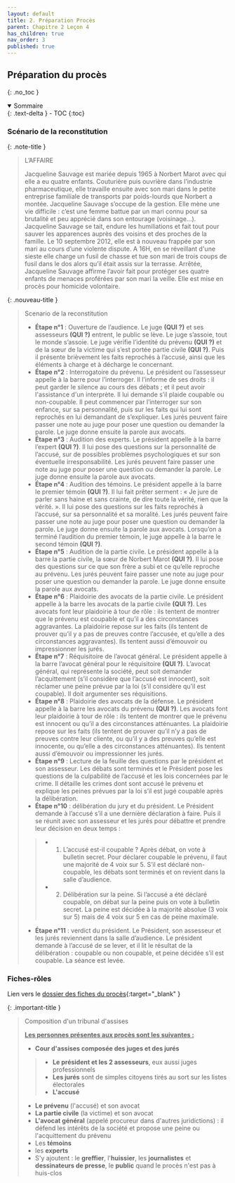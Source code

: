```yaml
---
layout: default
title: 2. Préparation Procès
parent: Chapitre 2 Leçon 4
has_children: true
nav_order: 3
published: true
---
```

## Préparation du procès
{: .no_toc }

<details open markdown="block">
  <summary>
    Sommaire
  </summary>
  {: .text-delta }
- TOC
{:toc}
</details>

### Scénario de la reconstitution

{: .note-title }
>L’AFFAIRE
>
>Jacqueline Sauvage est mariée depuis 1965 à Norbert Marot
avec qui elle a eu quatre enfants. Couturière puis ouvrière
dans l’industrie pharmaceutique, elle travaille ensuite avec
son mari dans le petite entreprise familiale de transports
par poids-lourds que Norbert a montée. Jacqueline Sauvage
s’occupe de la gestion. Elle mène une vie difficile : c’est une
femme battue par un mari connu pour sa brutalité et peu
apprécié dans son entourage (voisinage...). Jacqueline
Sauvage se tait, endure les humiliations et fait tout pour
sauver les apparences auprès des voisins et des proches de
la famille. Le 10 septembre 2012, elle est à nouveau frappée
par son mari au cours d’une violente dispute. A 16H, en se
réveillant d'une sieste elle charge un fusil de chasse et tue
son mari de trois coups de fusil dans le dos alors qu’il était
assis sur la terrasse. Arrêtée, Jacqueline Sauvage affirme
l’avoir fait pour protéger ses quatre enfants de menaces
proférées par son mari la veille. Elle est mise en procès pour
homicide volontaire.

{: .nouveau-title }
> Scenario de la reconstitution
>
> - **Étape n°1** : Ouverture de l’audience. Le juge **(QUI ?)** et ses assesseurs **(QUI ?)** entrent, le public se lève. Le juge s’assoie, tout le monde s’assoie. Le juge vérifie l’identité du prévenu **(QUI ?)** et de la sœur de la victime qui s’est portée partie civile **(QUI ?)**. Puis il présente brièvement les faits reprochés à l’accusé, ainsi que les éléments à charge et à décharge le concernant.
> - **Étape n°2** : Interrogatoire du prévenu. Le président ou l’assesseur appelle à la barre pour l’interroger. Il l’informe de ses droits : il peut garder le silence au cours des débats ; et il peut avoir l'assistance d'un interprète. Il lui demande s’il plaide coupable ou non-coupable. Il peut commencer par l’interroger sur son enfance, sur sa personnalité, puis sur les faits qui lui sont reprochés en lui demandant de s’expliquer. Les jurés peuvent faire passer une note au juge pour poser une question ou demander la parole. Le juge donne ensuite la parole aux avocats.
> - **Étape n°3** : Audition des experts. Le président appelle à la barre l’expert **(QUI ?)**. Il lui pose des questions sur la personnalité de l’accusé, sur de possibles problèmes psychologiques et sur son éventuelle irresponsabilité. Les jurés peuvent faire passer une note au juge pour poser une question ou demander la parole. Le juge donne ensuite la parole aux avocats.
> - **Étape n°4** : Audition des témoins. Le président appelle à la barre le premier témoin **(QUI ?)**. Il lui fait prêter serment : « Je jure de parler sans haine et sans crainte, de dire toute la vérité, rien que la vérité. ». Il lui pose des questions sur les faits reprochés à l’accusé, sur sa personnalité et sa moralité. Les jurés peuvent faire passer une note au juge pour poser une question ou demander la parole. Le juge donne ensuite la parole aux avocats. Lorsqu’on a terminé l’audition du premier témoin, le juge appelle à la barre le second témoin **(QUI ?)**.
> - **Étape n°5** : Audition de la partie civile. Le président appelle à la barre la partie civile, la sœur de Norbert Marot **(QUI ?)**. Il lui pose des questions sur ce que son frère a subi et ce qu’elle reproche au prévenu. Les jurés peuvent faire passer une note au juge pour poser une question ou demander la parole. Le juge donne ensuite la parole aux avocats.
> - **Étape n°6** : Plaidoirie des avocats de la partie civile. Le président appelle à la barre les avocats de la partie civile **(QUI ?)**. Les avocats font leur plaidoirie à tour de rôle : ils tentent de montrer que le prévenu est coupable et qu’il a des circonstances aggravantes. La plaidoirie repose sur les faits (ils tentent de prouver qu’il y a pas de preuves contre l’accusée, et qu’elle a des circonstances aggravantes). Ils tentent aussi d’émouvoir ou impressionner les jurés.
> - **Étape n°7** : Réquisitoire de l’avocat général. Le président appelle à la barre l’avocat général pour le réquisitoire **(QUI ?)**. L’avocat général, qui représente la société, peut soit demander l’acquittement (s’il considère que l’accusé est innocent), soit réclamer une peine prévue par la loi (s’il considère qu’il est coupable). Il doit argumenter ses réquisitions.
> - **Étape n°8** : Plaidoirie des avocats de la défense. Le président appelle à la barre les avocats du prévenu **(QUI ?)**. Les avocats font leur plaidoirie à tour de rôle : ils tentent de montrer que le prévenu est innocent ou qu’il a des circonstances atténuantes. La plaidoirie repose sur les faits (ils tentent de prouver qu’il n’y a pas de preuves contre leur cliente, ou qu’il y a des preuves qu’elle est innocente, ou qu’elle a des circonstances atténuantes). Ils tentent aussi d’émouvoir ou impressionner les jurés.
> - **Étape n°9** : Lecture de la feuille des questions par le président et son assesseur. Les débats sont terminés et le Président pose les questions de la culpabilité de l’accusé et les lois concernées par le crime. Il détaille les crimes dont sont accusé le prévenu et explique les peines prévues par la loi s’il est jugé coupable après la délibération.
> - **Étape n°10** : délibération du jury et du président. Le Président demande à l’accusé s’il a une dernière déclaration à faire. Puis il se réunit avec son assesseur et les jurés pour débattre et prendre leur décision en deux temps :
>> - 1. L’accusé est-il coupable ? Après débat, on vote à bulletin secret. Pour déclarer coupable le prévenu, il faut une majorité de 4 voix sur 5. S’il est déclaré non-coupable, les débats sont terminés et on revient dans la salle d’audience.
>> - 2. Délibération sur la peine. Si l’accusé a été déclaré coupable, on débat sur la peine puis on vote à bulletin secret. La peine est décidée à la majorité absolue (3 voix sur 5) mais de 4 voix sur 5 en cas de peine maximale.
> - **Étape n°11** : verdict du président. Le Président, son assesseur et les jurés reviennent dans la salle d’audience. Le président demande à l’accusé de se lever, et il lit le résultat de la délibération : coupable ou non coupable, et peine décidée s’il est coupable. La séance est levée.

### Fiches-rôles

Lien vers le [dossier des fiches du procès](https://drive.google.com/drive/folders/14B2hTzTmQvhpXBKihl33tF9pG9IdOmec?usp=drive_link9){:target="_blank" }

{: .important-title }
> Composition d'un tribunal d'assises
> 
> **<u>Les personnes présentes aux procès sont les suivantes :</u>**
> - **Cour d'assises composée des juges et des jurés**
>> -  **Le président et les 2 assesseurs**, eux aussi juges professionnels 
>> -  **Les jurés** sont de simples citoyens tirés au sort sur les listes électorales
>> -  **L'accusé** 
> -  **Le prévenu** (l'accusé) et son avocat
> -  **La partie civile** (la victime) et son avocat
> -  **L'avocat général** (appelé procureur dans d'autres juridictions) : il défend les intérêts de la société et propose une peine ou l'acquittement du prévenu
> - Les **témoins**
> - les **experts**
> - S'y ajoutent : le **greffier**, l'**huissier**, les **journalistes** et **dessinateurs de presse**, le **public** quand le procès n'est pas à huis-clos